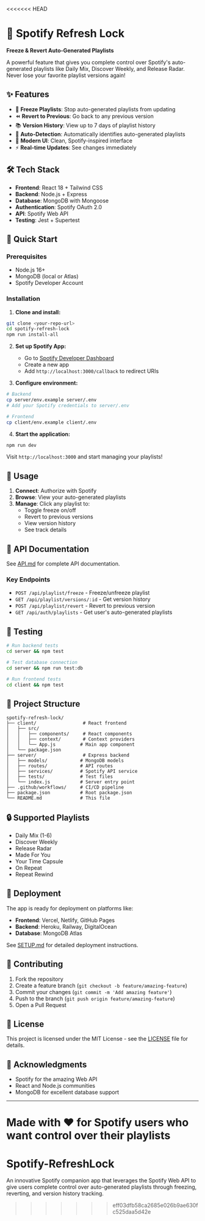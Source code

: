 <<<<<<< HEAD
# 🎵 Spotify Refresh Lock

**Freeze & Revert Auto-Generated Playlists**

A powerful feature that gives you complete control over Spotify's auto-generated playlists like Daily Mix, Discover Weekly, and Release Radar. Never lose your favorite playlist versions again!

## ✨ Features

- 🧊 **Freeze Playlists**: Stop auto-generated playlists from updating
- ⏪ **Revert to Previous**: Go back to any previous version
- 📚 **Version History**: View up to 7 days of playlist history
- 🎯 **Auto-Detection**: Automatically identifies auto-generated playlists
- 🎨 **Modern UI**: Clean, Spotify-inspired interface
- ⚡ **Real-time Updates**: See changes immediately

## 🛠️ Tech Stack

- **Frontend**: React 18 + Tailwind CSS
- **Backend**: Node.js + Express
- **Database**: MongoDB with Mongoose
- **Authentication**: Spotify OAuth 2.0
- **API**: Spotify Web API
- **Testing**: Jest + Supertest

## 🚀 Quick Start

### Prerequisites

- Node.js 16+ 
- MongoDB (local or Atlas)
- Spotify Developer Account

### Installation

1. **Clone and install:**
```bash
git clone <your-repo-url>
cd spotify-refresh-lock
npm run install-all
```

2. **Set up Spotify App:**
   - Go to [Spotify Developer Dashboard](https://developer.spotify.com/dashboard)
   - Create a new app
   - Add `http://localhost:3000/callback` to redirect URIs

3. **Configure environment:**
```bash
# Backend
cp server/env.example server/.env
# Add your Spotify credentials to server/.env

# Frontend  
cp client/env.example client/.env
```

4. **Start the application:**
```bash
npm run dev
```

Visit `http://localhost:3000` and start managing your playlists!

## 📖 Usage

1. **Connect**: Authorize with Spotify
2. **Browse**: View your auto-generated playlists
3. **Manage**: Click any playlist to:
   - Toggle freeze on/off
   - Revert to previous versions
   - View version history
   - See track details

## 🔧 API Documentation

See [API.md](./API.md) for complete API documentation.

### Key Endpoints

- `POST /api/playlist/freeze` - Freeze/unfreeze playlist
- `GET /api/playlist/versions/:id` - Get version history  
- `POST /api/playlist/revert` - Revert to previous version
- `GET /api/auth/playlists` - Get user's auto-generated playlists

## 🧪 Testing

```bash
# Run backend tests
cd server && npm test

# Test database connection
cd server && npm run test:db

# Run frontend tests
cd client && npm test
```

## 📁 Project Structure

```
spotify-refresh-lock/
├── client/                 # React frontend
│   ├── src/
│   │   ├── components/     # React components
│   │   ├── context/        # Context providers
│   │   └── App.js         # Main app component
│   └── package.json
├── server/                 # Express backend
│   ├── models/            # MongoDB models
│   ├── routes/            # API routes
│   ├── services/          # Spotify API service
│   ├── tests/             # Test files
│   └── index.js           # Server entry point
├── .github/workflows/     # CI/CD pipeline
├── package.json           # Root package.json
└── README.md              # This file
```

## 🔒 Supported Playlists

- Daily Mix (1-6)
- Discover Weekly
- Release Radar
- Made For You
- Your Time Capsule
- On Repeat
- Repeat Rewind

## 🚀 Deployment

The app is ready for deployment on platforms like:
- **Frontend**: Vercel, Netlify, GitHub Pages
- **Backend**: Heroku, Railway, DigitalOcean
- **Database**: MongoDB Atlas

See [SETUP.md](./SETUP.md) for detailed deployment instructions.

## 🤝 Contributing

1. Fork the repository
2. Create a feature branch (`git checkout -b feature/amazing-feature`)
3. Commit your changes (`git commit -m 'Add amazing feature'`)
4. Push to the branch (`git push origin feature/amazing-feature`)
5. Open a Pull Request

## 📄 License

This project is licensed under the MIT License - see the [LICENSE](LICENSE) file for details.

## 🙏 Acknowledgments

- Spotify for the amazing Web API
- React and Node.js communities
- MongoDB for excellent database support

---

**Made with ❤️ for Spotify users who want control over their playlists**
=======
# Spotify-RefreshLock
An innovative Spotify companion app that leverages the Spotify Web API to give users complete control over auto-generated playlists through freezing, reverting, and version history tracking.
>>>>>>> eff03dfb58ca2685e026b9ae630fc525daa5d42e
